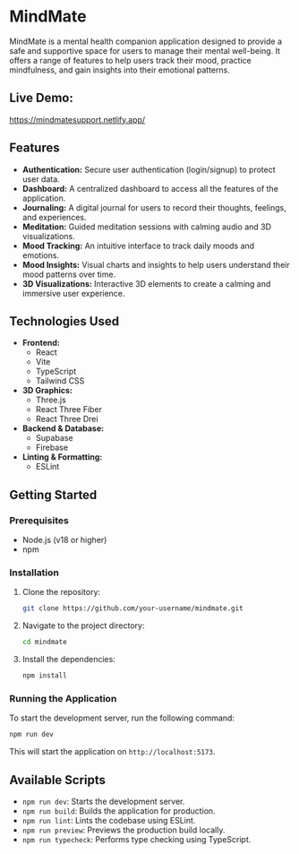 # MindMate

MindMate is a mental health companion application designed to provide a safe and supportive space for users to manage their mental well-being. It offers a range of features to help users track their mood, practice mindfulness, and gain insights into their emotional patterns.

## Live Demo:
https://mindmatesupport.netlify.app/

## Features

*   **Authentication:** Secure user authentication (login/signup) to protect user data.
*   **Dashboard:** A centralized dashboard to access all the features of the application.
*   **Journaling:** A digital journal for users to record their thoughts, feelings, and experiences.
*   **Meditation:** Guided meditation sessions with calming audio and 3D visualizations.
*   **Mood Tracking:** An intuitive interface to track daily moods and emotions.
*   **Mood Insights:** Visual charts and insights to help users understand their mood patterns over time.
*   **3D Visualizations:** Interactive 3D elements to create a calming and immersive user experience.

## Technologies Used

*   **Frontend:**
    *   React
    *   Vite
    *   TypeScript
    *   Tailwind CSS
*   **3D Graphics:**
    *   Three.js
    *   React Three Fiber
    *   React Three Drei
*   **Backend & Database:**
    *   Supabase
    *   Firebase
*   **Linting & Formatting:**
    *   ESLint

## Getting Started

### Prerequisites

*   Node.js (v18 or higher)
*   npm

### Installation

1.  Clone the repository:
    ```bash
    git clone https://github.com/your-username/mindmate.git
    ```
2.  Navigate to the project directory:
    ```bash
    cd mindmate
    ```
3.  Install the dependencies:
    ```bash
    npm install
    ```

### Running the Application

To start the development server, run the following command:

```bash
npm run dev
```

This will start the application on `http://localhost:5173`.

## Available Scripts

*   `npm run dev`: Starts the development server.
*   `npm run build`: Builds the application for production.
*   `npm run lint`: Lints the codebase using ESLint.
*   `npm run preview`: Previews the production build locally.
*   `npm run typecheck`: Performs type checking using TypeScript.
